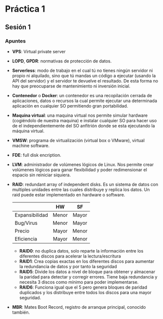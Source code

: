 # Práctica 1

## Sesión 1

### Apuntes

- **VPS**: Virtual private server
- **LOPD**, **GPDR**: normativas de protección de datos.
- **Serverless**: modo de trabajo en el cual tú no tienes ningún servidor ni propio ni alquilado, sino que tú mandas un código a ejecutar (usando la API del servidor) y el servidor te devuelve el resultado. De esta forma no hay que preocuparse de mantenimiento ni inversión inicial.
- **Contenedor** o **Docker**: un contenedor es una recopilación cerrada de aplicaciones, datos o recursos la cual permite ejecutar una determinada aplicación en cualquier SO permitiendo gran portabilidad.
- **Maquina virtual**: una maquina virtual nos permite simular hardware (cogiéndolo de nuestra maquina) e instalar cualquier SO para hacer uso de el independientemente
del SO anfitrión donde se esta ejecutando la máquina virtual.
- **VMSW**: programa de virtualización (virtual box o VMware), virtual machine software.
- **FDE**: full disk encription.
- **LVM**: administrador de volúmenes lógicos de Linux. Nos permite crear volúmenes
lógicos para ganar flexibilidad y poder redimensionar el espacio sin reiniciar siquiera.
- **RAID**: redundant array of independent disks. Es un sistema de datos con multiples unidades entre las cuales distribuye y replica los datos. Un raid puede estar implementado en hardware o software.

  |   |  HW |  SF |
  |---|:-:|:-:|
  | Expansibilidad  | Menor  | Mayor  |
  | Bug/Virus  | Menor  |  Mayor |
  |  Precio | Mayor  |  Menor |
  |  Eficiencia | Mayor  |  Menor |

  - **RAID0**: no duplica datos, solo reparte la información entre los diferentes discos para acelerar la lectura/escritura
  - **RAID1**: Crea copias exactas en los diferentes discos para aumentar la
redundancia de datos y por tanto la seguridad
  - **RAID5**: Divide los datos a nivel de bloque para obtener y almacenar la paridad
para detectar y corregir errores. Tiene baja redundancia y necesita 3 discos
como mínimo para poder implementarse.
  - **RAID6**: Funciona igual que el 5 pero genera bloques de paridad duplicados y los distribuye entre todos los discos para una mayor seguridad.
- **MBR**: Mates Boot Record, registro de arranque principal, conocido también.
